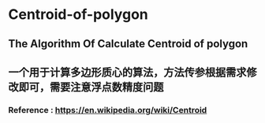 # Centroid-of-polygon
## The Algorithm Of Calculate Centroid of polygon
## 一个用于计算多边形质心的算法，方法传参根据需求修改即可，需要注意浮点数精度问题
### Reference : https://en.wikipedia.org/wiki/Centroid

